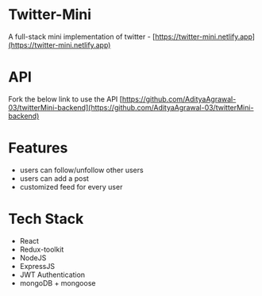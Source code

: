 # Twitter-Mini

A full-stack mini implementation of twitter - [https://twitter-mini.netlify.app](https://twitter-mini.netlify.app)

# API
Fork the below link to use the API
[https://github.com/AdityaAgrawal-03/twitterMini-backend](https://github.com/AdityaAgrawal-03/twitterMini-backend)

# Features
 - users can follow/unfollow other users
 - users can add a post
 - customized feed for every user

# Tech Stack
 - React
 - Redux-toolkit
 - NodeJS
 - ExpressJS
 - JWT Authentication
 - mongoDB + mongoose
